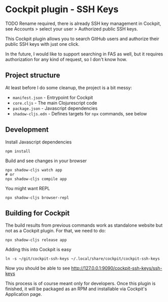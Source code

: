 # Cockpit plugin - SSH Keys

TODO Rename required, there is already SSH key management in Cockpit,
see Accounts > select your user > Authorized public SSH keys.

This Cockpit plugin allows you to search GitHub users and authorize
their public SSH keys with just one click.

In the future, I would like to support searching in FAS as well, but
it requires authorization for any kind of request, so I don't know how.


## Project structure

At least before I do some cleanup, the project is a bit messy:

- `manifest.json` - Entrypoint for Cockpit
- `core.cljs` - The main Clojurescript code
- `package.json` - Javascript dependencies
- `shadow-cljs.edn` - Defines targets for `npx` commands, see below


## Development

Install Javascript dependencies

```
npm install
```

Build and see changes in your browser

```
npx shadow-cljs watch app
# or
npx shadow-cljs compile app
```

You might want REPL

```
npx shadow-cljs browser-repl
```

## Building for Cockpit

The build results from previous commands work as standalone website
but not as a Cockpit plugin. For that, we need to do:

```
npx shadow-cljs release app
```

Adding this into Cockpit is easy

```
ln -s ~/git/cockpit-ssh-keys ~/.local/share/cockpit/cockpit-ssh-keys
```

Now you should be able to see http://127.0.0.1:9090/cockpit-ssh-keys/ssh-keys

This process is of course meant only for developers. Once this plugin
is finished, it will be packaged as an RPM and installable via
Cockpit's Application page.
